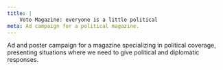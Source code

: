```yaml
---
title: |
    Voto Magazine: everyone is a little political
meta: Ad campaign for a political magazine.
---
```

Ad and poster campaign for a magazine specializing in political coverage, presenting situations where we need to give political and diplomatic responses.